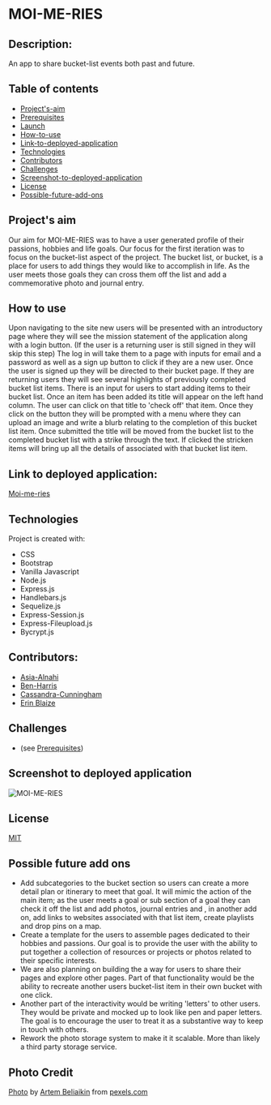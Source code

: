 # MOI-ME-RIES

## Description:
An app to share bucket-list events both past and future.


## Table of contents
* [Project's-aim](#project's-aim)
* [Prerequisites](#Prerequisites)
* [Launch](#Launch)
* [How-to-use](#how-to-use)
* [Link-to-deployed-application](#link-to-deployed-application)
* [Technologies](#technologies)
* [Contributors](#contributors)
* [Challenges](#Challenges)
* [Screenshot-to-deployed-application](#screenshot-to-deployed-application)
* [License](#license)
* [Possible-future-add-ons](#possible-future-add-ons)


## Project's aim
Our aim for MOI-ME-RIES was to have a user generated profile of their passions, hobbies and life goals. Our focus for the first iteration was to focus on the bucket-list aspect of the project. The bucket list, or bucket, is a place for users to add things they would like to accomplish in life. As the user meets those goals they can cross them off the list and add a commemorative photo and journal entry. 




## How to use
Upon navigating to the site new users will be presented with an introductory page where they will see the mission statement of the application along with a login button. (If the user is a returning user is still signed in they will skip this step) The log in will take them to a page with inputs for email and a password as well as a sign up button to click if they are a new user. Once the user is signed up they will be directed to their bucket page. If they are returning users they will see several highlights of previously completed bucket list items. There is an input for users to start adding items to their bucket list. Once an item has been added its title will appear on the left hand column. The user can click on that title to 'check off' that item. Once they click on the button they will be prompted with a menu where they can upload an image and write a blurb relating to the completion of this bucket list item.  Once submitted the title will be moved from the bucket list to the completed bucket list with a strike through the text. If clicked the stricken items will bring up all the details of associated with that bucket list item.




## Link to deployed application:
[Moi-me-ries](https://blooming-ocean-65385.herokuapp.com/)


## Technologies
Project is created with:

* CSS 
* Bootstrap
* Vanilla Javascript
* Node.js
* Express.js
* Handlebars.js 
* Sequelize.js
* Express-Session.js
* Express-Fileupload.js
* Bycrypt.js


## Contributors:
* [Asia-Alnahi](https://github.com/asia-codeing)
* [Ben-Harris](https://github.com/harben31)
* [Cassandra-Cunningham](https://github.com/cmcunningham27)
* [Erin Blaize](https://github.com/eeblaize2)

## Challenges
*  (see [Prerequisites](#prerequisites))


## Screenshot to deployed application
![MOI-ME-RIES](./assets/images/what's-the-song.gif)


## License
[MIT](https://choosealicense.com/licenses/mit/)


## Possible future add ons
* Add subcategories to the bucket section so users can create a more detail plan or itinerary to meet that goal. It will mimic the action of the main item; as the user meets a goal or sub section of a goal they can check it off the list and add photos, journal entries and , in another add on, add links to websites associated with that list item, create playlists and drop pins on a map. 
* Create a template for the users to assemble pages dedicated to their hobbies and passions. Our goal is to provide the user with the ability to put together a collection of resources or projects or photos related to their specific interests.
* We are also planning on building the a way for users to share their pages and explore other pages. Part of that functionality would be the ability to recreate another users bucket-list item in their own bucket with one click.
* Another part of the interactivity would be writing 'letters' to other users. They would be private and mocked up to look like pen and paper letters. The goal is to encourage the user to treat it as a substantive way to keep in touch with others. 
* Rework the photo storage system to make it it scalable. More than likely a third party storage service.

## Photo Credit
[Photo](https://www.pexels.com/photo/woman-wearing-black-and-white-blouse-and-white-short-standing-on-forest-2106776/?utm_content=attributionCopyText&utm_medium=referral&utm_source=pexels)
by
[Artem Beliaikin](https://www.pexels.com/@belart84?utm_content=attributionCopyText&utm_medium=referral&utm_source=pexels)
from
[pexels.com](https://www.pexels.com/)
